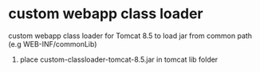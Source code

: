 # custom webapp class loader 

custom webapp class loader for Tomcat 8.5 to load jar from common path (e.g  WEB-INF/commonLib)

1) place custom-classloader-tomcat-8.5.jar in tomcat lib folder